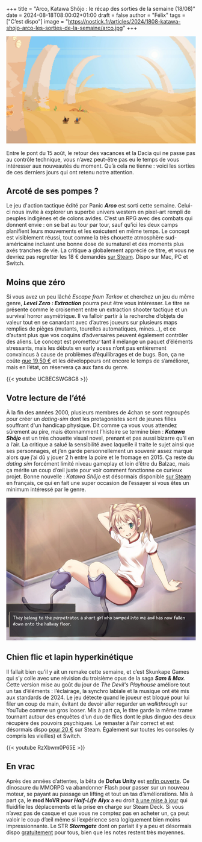 
+++
title = "Arco, Katawa Shôjo : le récap des sorties de la semaine (18/08)"
date = 2024-08-18T08:00:02+01:00
draft = false
author = "Félix"
tags = ["C’est dispo"]
image = "https://nostick.fr/articles/2024/1808-katawa-shojo-arco-les-sorties-de-la-semaine/arco.jpg"
+++

![Le jeu Arco](arco.jpg "In the desert, no one remember your name 🎶")

Entre le pont du 15 août, le retour des vacances et la Dacia qui ne passe pas au contrôle technique, vous n’avez peut-être pas eu le temps de vous intéresser aux nouveautés du moment. Qu’à cela ne tienne : voici les sorties de ces derniers jours qui ont retenu notre attention.

## Arcoté de ses pompes ?

Le jeu d'action tactique édité par Panic ***Arco*** est sorti cette semaine. Celui-ci nous invite à explorer un superbe univers western en pixel-art rempli de peuples indigènes et de colons avides. C’est un RPG avec des combats qui donnent envie : on se bat au tour par tour, sauf qu’ici les deux camps planifient leurs mouvements et les exécutent en même temps. Le concept est visiblement réussi, tout comme la très chouette atmosphère sud-américaine incluant une bonne dose de surnaturel et des moments plus axés tranches de vie. La critique a globalement apprécié ce titre, et vous ne devriez pas regretter les 18 € demandés [sur Steam](https://store.steampowered.com/app/2366970/Arco/). Dispo sur Mac, PC et Switch.

## Moins que zéro

Si vous avez un peu lâché *Escape from Tarkov* et cherchez un jeu du même genre, ***Level Zero : Extraction*** pourra peut être vous intéresser. Le titre se présente comme le croisement entre un extraction shooter tactique et un survival horror asymétrique. Il va falloir partir à la recherche d’objets de valeur tout en se canardant avec d’autres joueurs sur plusieurs maps remplies de pièges (mutants, tourelles automatiques, mines…), et ce d’autant plus que vos coquins d’adversaires peuvent également contrôler des aliens. Le concept est prometteur tant il mélange un paquet d’éléments stressants, mais les débuts en early acess n’ont pas entièrement convaincus à cause de problèmes d’équilibrages et de bugs. Bon, ça ne coûte [que 19,50 €](https://store.steampowered.com/app/1456940/Level_Zero_Extraction/) et les développeurs ont encore le temps de s’améliorer, mais en l’état, on réservera ça aux fans du genre.

{{< youtube UCBECSWG8G8 >}}

## Votre lecture de l’été

À la fin des années 2000, plusieurs membres de 4chan se sont regroupés pour créer un *dating-sim* dont les protagonistes sont de jeunes filles souffrant d'un handicap physique. Dit comme ça vous vous attendez sûrement au pire, mais étonnamment l’histoire se termine bien : ***Katawa Shōjo*** est un très chouette visual novel, prenant et pas aussi bizarre qu’il en a l’air. La critique a salué la sensibilité avec laquelle il traite le sujet ainsi que ses personnages, et j’en garde personnellement un souvenir assez marqué alors que j’ai dû y jouer 2 h entre la poire et le fromage en 2015. Ça reste du *dating sim* forcément limité niveau gameplay et loin d’être du Balzac, mais ça mérite un coup d’œil juste pour voir comment fonctionne ce curieux projet. Bonne nouvelle : *Katawa Shōjo* est désormais disponible [sur Steam](https://store.steampowered.com/app/3068300/Katawa_Shoujo/) en français, ce qui en fait une super occasion de l’essayer si vous êtes un minimum intéressé par le genre. 

![Le jeu Katawa Shôjo](katawa.jpg "Bon, on évitera peut être d’y jouer dans le bus sur Steam Deck.")

## Chien flic et lapin hyperkinétique

Il fallait bien qu’il y ait un remake cette semaine, et c’est 
Skunkape Games qui s’y colle avec une révision du troisième opus de la saga ***Sam & Max***. Cette version mise au goût du jour de *‌The Devil's Playhouse* améliore tout un tas d’éléments : l’éclairage, la synchro labiale et la musique ont été mis aux standards de 2024. Le jeu détecte quand le joueur est bloqué pour lui filer un coup de main, évitant de devoir aller regarder un *walkthrough* sur YouTube comme un gros looser. Mis à part ça, le titre garde la même trame tournant autour des enquêtes d’un duo de flics dont le plus dinguo des deux récupère des pouvoirs psychiques. Le remaster à l’air correct et est désormais dispo [pour 20 €](https://store.steampowered.com/app/2648050/Sam__Max_The_Devils_Playhouse/) sur Steam. Également sur toutes les consoles (y compris les vieilles) et Switch. 

{{< youtube RzXbwm0P65E >}}

## En vrac

Après des années d’attentes, la bêta de **Dofus Unity** est [enfin ouverte](https://www.dofus.com/fr/mmorpg/actualites/news/1732429-beta-dofus-unity-ligne-entrez-futur-monde-douze). Ce dinosaure du MMORPG va abandonner Flash pour passer sur un nouveau moteur, se payant au passage un lifting et tout un tas d’améliorations. Mis à part ça, le **mod NoVR pour *Half-Life Alyx*** a eu droit [à une mise à jour](https://www.moddb.com/mods/half-life-alyx-novr/downloads) qui fluidifie les déplacements et la prise en charge sur Steam Deck. Si vous n’avez pas de casque et que vous ne comptez pas en acheter un, ça peut valoir le coup d’œil même si l’expérience sera logiquement bien moins impressionnante. Le STR ***Stormgate*** dont on parlait il y a peu et désormais dispo [gratuitement](https://store.steampowered.com/app/2012510/Stormgate/) pour tous, bien que les notes restent très moyennes.